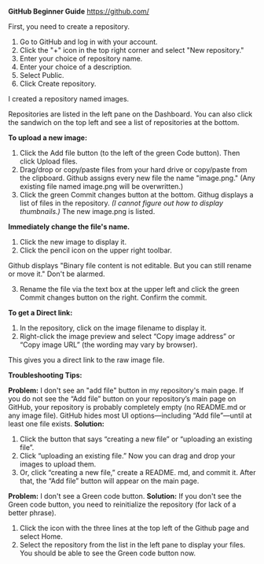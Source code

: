 **GitHub Beginner Guide**
https://github.com/

First, you need to create a repository.
1. Go to GitHub and log in with your account.
2. Click the "+" icon in the top right corner and select "New repository."
3. Enter your choice of repository name.
4. Enter your choice of a description.
5. Select Public.
6. Click Create repository.

I created a repository named images.

Repositories are listed in the left pane on the Dashboard. You can also click the sandwich on the top left and see a list of repositories at the bottom.

**To upload a new image:**
1. Click the Add file button (to the left of the green Code button). Then click Upload files.
2. Drag/drop or copy/paste files from your hard drive or copy/paste from the clipboard. 
Github assigns every new file the name "image.png." (Any existing file named image.png will be overwritten.) 
3. Click the green Commit changes button at the bottom. 
Githug displays a list of files in the repository. *(I cannot figure out how to display thumbnails.)* The new image.png is listed.

**Immediately change the file's name.**

1. Click the new image to display it. 
2. Click the pencil icon on the upper right toolbar.

Github displays "Binary file content is not editable. But you can still rename or move it." Don't be alarmed.

3. Rename the file via the text box at the upper left and click the green Commit changes button on the right. Confirm the commit.

**To get a Direct link:**
1. In the repository, click on the image filename to display it. 
2. Right-click the image preview and select “Copy image address” or “Copy image URL” (the wording may vary by browser).

This gives you a direct link to the raw image file.

**Troubleshooting Tips:**

**Problem:** I don't see an "add file" button in my repository's main page.
If you do not see the “Add file” button on your repository’s main page on GitHub, your repository is probably completely empty (no README.md or any image file). GitHub hides most UI options—including “Add file”—until at least one file exists.
**Solution:**
1. Click the button that says “creating a new file” or “uploading an existing file”.
2. Click “uploading an existing file.”
Now you can drag and drop your images to upload them.
3. Or, click “creating a new file,” create a README. md, and commit it. After that, the “Add file” button will appear on the main page.

**Problem:** I don't see a Green code button.
**Solution:** If you don't see the Green code button, you need to reinitialize the repository (for lack of a better phrase).
1. Click the icon with the three lines at the top left of the Github page and select Home.  
2. Select the repository from the list in the left pane to display your files. You should be able to see the Green code button now.
